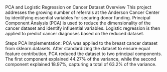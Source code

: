 PCA and Logistic Regression on Cancer Dataset
Overview
This project addresses the growing number of referrals at the Anderson Cancer Center by identifying essential variables for securing donor funding. Principal Component Analysis (PCA) is used to reduce the dimensionality of the cancer dataset and identify influential variables. Logistic regression is then applied to predict cancer diagnoses based on the reduced dataset.

Steps
PCA Implementation:
PCA was applied to the breast cancer dataset from sklearn.datasets. After standardizing the dataset to ensure equal feature contribution, PCA reduced the dataset to two principal components. The first component explained 44.27% of the variance, while the second component explained 18.97%, capturing a total of 63.2% of the variance.
